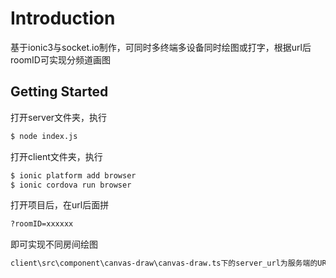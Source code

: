 # Introduction
基于ionic3与socket.io制作，可同时多终端多设备同时绘图或打字，根据url后roomID可实现分频道画图

## Getting Started
打开server文件夹，执行
```bash
$ node index.js
```
打开client文件夹，执行
```bash
$ ionic platform add browser
$ ionic cordova run browser
```
打开项目后，在url后面拼
```bash
?roomID=xxxxxx
```
即可实现不同房间绘图

```bash
client\src\component\canvas-draw\canvas-draw.ts下的server_url为服务端的URL，可自行修改
```